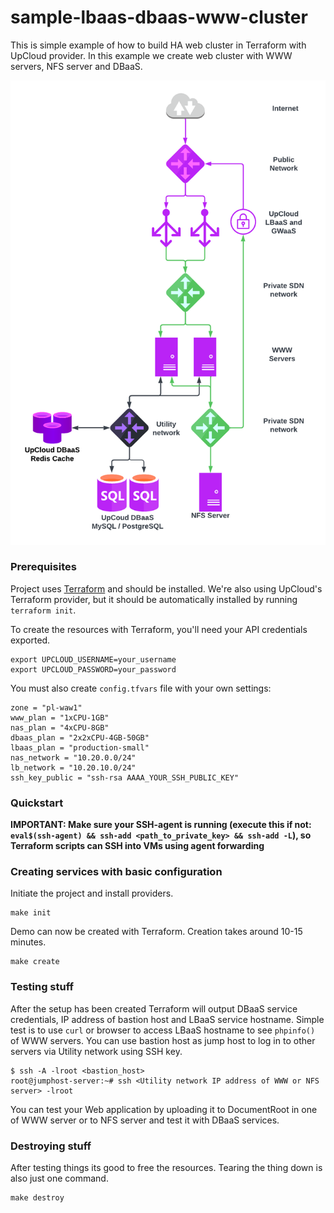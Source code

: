 # sample-lbaas-dbaas-www-cluster
This is simple example of how to build HA web cluster in Terraform with UpCloud provider. In this example we create web cluster with WWW servers, NFS server and DBaaS.


![Service Topology](demo.png)
### Prerequisites

Project uses [Terraform](https://www.terraform.io/) and should be installed. We're also using UpCloud's Terraform provider, but it should be automatically installed by running `terraform init`.

To create the resources with Terraform, you'll need your API credentials exported.

```
export UPCLOUD_USERNAME=your_username
export UPCLOUD_PASSWORD=your_password
```

You must also create `config.tfvars` file with your own settings:
 
```
zone = "pl-waw1"
www_plan = "1xCPU-1GB"
nas_plan = "4xCPU-8GB"
dbaas_plan = "2x2xCPU-4GB-50GB"
lbaas_plan = "production-small"
nas_network = "10.20.0.0/24"
lb_network = "10.20.10.0/24"
ssh_key_public = "ssh-rsa AAAA_YOUR_SSH_PUBLIC_KEY"
```

### Quickstart

**IMPORTANT: Make sure your SSH-agent is running (execute this if not: `eval$(ssh-agent) && ssh-add <path_to_private_key> && ssh-add -L`), so Terraform scripts can SSH into VMs using agent forwarding**

### Creating services with basic configuration

Initiate the project and install providers.

```
make init
```

Demo can now be created with Terraform. Creation takes around 10-15 minutes.

```
make create
```

### Testing stuff

After the setup has been created Terraform will output DBaaS service credentials, IP address of bastion host and LBaaS service hostname.
Simple test is to use `curl` or browser to access LBaaS hostname to see `phpinfo()` of WWW servers. 
You can use bastion host as jump host to log in to other servers via Utility network using SSH key.
```
$ ssh -A -lroot <bastion_host>
root@jumphost-server:~# ssh <Utility network IP address of WWW or NFS server> -lroot
```
You can test your Web application by uploading it to DocumentRoot in one of WWW server or to NFS server and test it with DBaaS services.

### Destroying stuff

After testing things its good to free the resources. Tearing the thing down is also just one command.

```
make destroy
```
